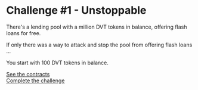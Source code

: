 # Challenge #1 - Unstoppable
There's a lending pool with a million DVT tokens in balance, offering flash loans for free.

If only there was a way to attack and stop the pool from offering flash loans ...

You start with 100 DVT tokens in balance.

[See the contracts](https://github.com/namrapatel/damn-vulnerable-defi-foundry/tree/master/src/Contracts/unstoppable)
<br/>
[Complete the challenge](https://github.com/namrapatel/damn-vulnerable-defi-foundry/blob/master/test/Levels/unstoppable/Unstoppable.t.sol)
